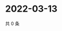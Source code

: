 # 2022-03-13

共 0 条

<!-- BEGIN WEIBO -->
<!-- 最后更新时间 Sun Mar 13 2022 17:13:36 GMT+0800 (China Standard Time) -->

<!-- END WEIBO -->
